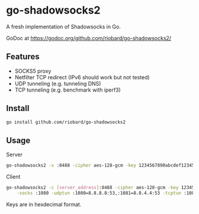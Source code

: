 # go-shadowsocks2

A fresh implementation of Shadowsocks in Go.

GoDoc at https://godoc.org/github.com/riobard/go-shadowsocks2/


## Features

- SOCKS5 proxy 
- Netfilter TCP redirect (IPv6 should work but not tested)
- UDP tunneling (e.g. tunneling DNS)
- TCP tunneling (e.g. benchmark with iperf3)


## Install

```sh
go install github.com/riobard/go-shadowsocks2
```


## Usage


Server

```sh
go-shadowsocks2 -s :8488 -cipher aes-128-gcm -key 1234567890abcdef1234567890abcdef -verbose
```


Client

```sh
go-shadowsocks2 -c [server_address]:8488 -cipher aes-128-gcm -key 1234567890abcdef1234567890abcdef \
    -socks :1080 -udptun :1080=8.8.8.8:53,:1081=8.8.4.4:53 -tcptun :1082=localhost:5201 -verbose
```

Keys are in hexdecimal format.